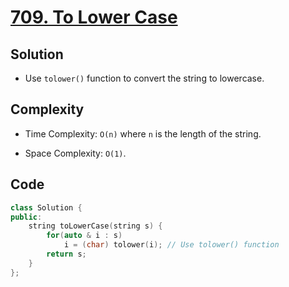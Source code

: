 # [709. To Lower Case](https://leetcode.com/problems/to-lower-case/)

## Solution
- Use `tolower()` function to convert the string to lowercase.
## Complexity
- Time Complexity: `O(n)` where `n` is the length of the string.

- Space Complexity: `O(1)`.
## Code
``` cpp
class Solution {
public:
    string toLowerCase(string s) {
        for(auto & i : s)
            i = (char) tolower(i); // Use tolower() function
        return s;
    }
};
```